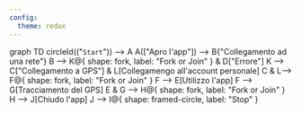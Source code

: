 ```yaml
---
config:
  theme: redux
---
```

graph TD
    circleId(("`Start`")) --> A
    A(["Apro l'app"]) --> B{"Collegamento ad una rete"}
    B --> K@{ shape: fork, label: "Fork or Join" } & D["Errore"]
    K --> C["Collegamento a GPS"] & L[Collegamengo all'account personale]
    C & L--> F@{ shape: fork, label: "Fork or Join" }
    F --> E[Utilizzo l'app]
    F --> G[Tracciamento del GPS]
    E & G --> H@{ shape: fork, label: "Fork or Join" }
    H --> J[Chiudo l'app]
    J --> I@{ shape: framed-circle, label: "Stop" }